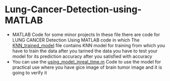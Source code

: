 # Lung-Cancer-Detection-using-MATLAB

- MATLAB Code for some minor projects In these file there are code for LUNG CANCER Detection Using MATLAB code in which The [KNN_trained_model](https://github.com/Rasheed-007/Lung-CSncer-Detection-using-MATLAB/blob/ca44e3c6cce0bddd3d8183d8db2a444ee6fca513/KNN_trained_model.m) file contains KNN model for training from which you have to train the data after you tarined the data you have to test your model for its prediction accuracy after you satisfied with accuracy
- You can use the [using_model_inreal_time.m](https://github.com/Rasheed-007/Lung-CSncer-Detection-using-MATLAB/blob/99a53bb790bb2b2109abfdcf32bcfea923cd9fde/using_model_inreal_time.m) Code to use the model for practical use where you have gice image of brain tumor image and it is going to verify it
